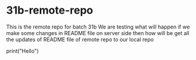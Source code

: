 # 31b-remote-repo
This is the remote repo for batch 31b
We are testing what will happen if we make some changes in README file on server side then how will be get all the updates of README file of remote repo to our local repo


print("Hello")



